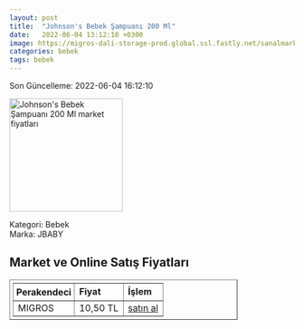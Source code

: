 ```yaml
---
layout: post
title:  "Johnson's Bebek Şampuanı 200 Ml"
date:   2022-06-04 13:12:10 +0300
image: https://migros-dali-storage-prod.global.ssl.fastly.net/sanalmarket/product/31600031/31600031-488cae-1650x1650.jpg
categories: bebek
tags: bebek
---
```


Son Güncelleme: 2022-06-04 16:12:10

<img src="https://migros-dali-storage-prod.global.ssl.fastly.net/sanalmarket/product/31600031/31600031-488cae-1650x1650.jpg" width="200" alt="Johnson's Bebek Şampuanı 200 Ml market fiyatları" />

Kategori: Bebek
<br />
Marka: JBABY

<h2>Market ve Online Satış Fiyatları</h2>

<table border="1" style="padding: 5px;width:80%;">
  <tr>
    <td style="padding: 5px;"><strong>Perakendeci</strong></td>
    <td><strong>Fiyat</strong></td>
    <td><strong>İşlem</strong></td>
  </tr>
  <tr>
              <td title="Migros">MIGROS</td>
              <td>10,50 TL</td>
              <td><a title="Migros" target="_blank" href="https://www.migros.com.tr/johnsons-bebek-sampuani-200-ml-p-1e22d9f">satın al</a></td>
            </tr>
</table>
